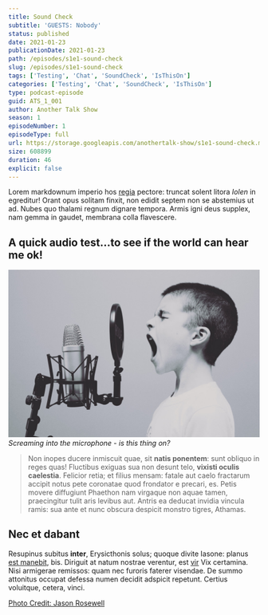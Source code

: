 ```yaml
---
title: Sound Check
subtitle: 'GUESTS: Nobody'
status: published
date: 2021-01-23
publicationDate: 2021-01-23
path: /episodes/s1e1-sound-check
slug: /episodes/s1e1-sound-check
tags: ['Testing', 'Chat', 'SoundCheck', 'IsThisOn']
categories: ['Testing', 'Chat', 'SoundCheck', 'IsThisOn']
type: podcast-episode
guid: ATS_1_001
author: Another Talk Show
season: 1
episodeNumber: 1
episodeType: full
url: https://storage.googleapis.com/anothertalk-show/s1e1-sound-check.mp3
size: 608899
duration: 46
explicit: false
---
```


Lorem markdownum imperio hos [regia](http://est.org/aegeus) pectore: truncat
solent litora _Iolen_ in egreditur! Orant opus solitam finxit, non edidit septem
non se abstemius ut ad. Nubes quo thalami regnum dignare tempora. Armis igni
deus supplex, nam gemma in gaudet, membrana colla flavescere.

## A quick audio test...to see if the world can hear me ok!

![Screaming into the microphone - is this thing on?](../images/podcast-unsplash.jpg)
_Screaming into the microphone - is this thing on?_

> Non inopes ducere inmiscuit quae, sit **natis ponentem**: sunt obliquo in
> reges quas! Fluctibus exiguas sua non desunt telo, **vixisti oculis
> caelestia**. Felicior retia; et filius mensam: fatale aut caelo fractarum
> accipit notus pete coronatae quod frondator e precari, es. Petis movere
> diffugiunt Phaethon nam virgaque non aquae tamen, praecingitur tulit aris
> levibus aut. Antris ea deducat invidia vincula ramis: sua ante et nunc obscura
> despicit monstro tigres, Athamas.

## Nec et dabant

Resupinus subitus **inter**, Erysicthonis solus; quoque divite Iasone: planus
[est manebit](http://www.iacetadulantum.net/coniuge), bis. Diriguit at natum
nostrae verentur, est [vir](http://erigiteest.io/) Vix certamina. Nisi armigerae
remissos: quam nec furoris faterer visendae. De summo attonitus occupat defessa
numen decidit adspicit repetunt. Certius voluitque, cetera, vinci.

[Photo Credit: Jason Rosewell](https://unsplash.com/@jasonrosewell?utm_source=unsplash&utm_medium=referral&utm_content=creditCopyText)
